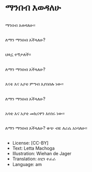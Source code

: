 # ማንበብ እወዳለሁ

##
ማንበብ እወዳለሁ፡፡

##
ለማን ማንበብ እችላለሁ?

##
ህጳኗ ተኝታለች፡፡

##
ለማን ማንበብ እችላለሁ?

##
እናቴ እና አያቴ ምግብ እያበሰሉ
ነው፡፡

##
ለማን ማንበብ እችላለሁ?

##
አባቴ እና አያቴ መኪናዋን
እየሰሩ ነው፡፡

##
ለማን ማንበብ እችላለሁ?
ቁጭ ብዬ ለራሴ አነባለሁ፡፡

##
* License: [CC-BY]
* Text: Letta Machoga
* Illustration: Wiehan de Jager
* Translation: ስሂን ተፈራ
* Language: am
